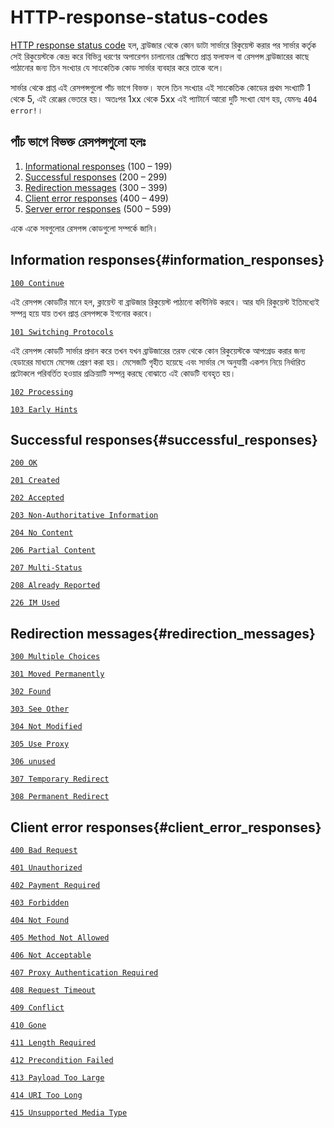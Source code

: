 # HTTP-response-status-codes

[HTTP response status code](https://developer.mozilla.org/en-US/docs/Web/HTTP/Status) হল, ব্রাউজার থেকে কোন ডাটা সার্ভারে রিকুয়েস্ট করার পর সার্ভার কর্তৃক সেই রিকুয়েস্টকে কেন্দ্র করে বিভিন্ন ধরণের অপারেশন চালানোর প্রেক্ষিতে প্রাপ্ত ফলাফল বা রেসপন্স ব্রাউজারের কাছে পাঠানোর জন্য তিন সংখ্যার যে সাংকেতিক কোড সার্ভার ব্যবহার করে তাকে বলে।

সার্ভার থেকে প্রাপ্ত এই রেসপন্সগুলো পাঁচ ভাগে বিভক্ত। ফলে তিন সংখ্যার এই সাংকেতিক কোডের প্রথম সংখ্যাটি 1 থেকে 5, এই রেঞ্জের ভেতরে হয়। অতঃপর 1xx থেকে 5xx এই প্যাটার্নে আরো দুটি সংখ্যা যোগ হয়, যেমনঃ `404 error!`।

## পাঁচ ভাগে বিভক্ত রেসপন্সগুলো হলঃ

1. [Informational responses](#information_responses) (100 – 199)
2. [Successful responses](#successful_responses) (200 – 299)
3. [Redirection messages](#redirection_messages) (300 – 399)
4. [Client error responses](#client_error_responses) (400 – 499)
5. [Server error responses](https://developer.mozilla.org/en-US/docs/Web/HTTP/Status#server_error_responses) (500 – 599)

একে একে সবগুলোর রেসপন্স কোডগুলো সম্পর্কে জানি।

## Information responses{#information_responses}

[`100 Continue`](https://developer.mozilla.org/en-US/docs/Web/HTTP/Status/100)

এই রেসপন্স কোডটির মানে হল, ক্লায়েন্ট বা ব্রাউজার রিকুয়েস্ট পাঠানো কন্টিনিউ করবে। আর যদি রিকুয়েস্ট ইতিমধ্যেই সম্পন্ন হয়ে যায় তখন প্রাপ্ত রেসপন্সকে ইগনোর করবে।

[`101 Switching Protocols`](https://developer.mozilla.org/en-US/docs/Web/HTTP/Status/101)

এই রেসপন্স কোডটি সার্ভার প্রদান করে তখন যখন ব্রাউজারের তরফ থেকে কোন রিকুয়েস্টকে আপগ্রেড করার জন্য হেডারের মাধ্যমে মেসেজ প্রেরণ করা হয়। মেসেজটি গৃহীত হয়েছে এবং সার্ভার সে অনুযায়ী একশন নিয়ে নির্ধারিত প্রটোকলে পরিবর্তিত হওয়ার প্রক্রিয়াটি সম্পন্ন করছে বোঝাতে এই কোডটি ব্যবহৃত হয়।

[`102 Processing`](https://developer.mozilla.org/en-US/docs/Web/HTTP/Status/102)

[`103 Early Hints`](https://developer.mozilla.org/en-US/docs/Web/HTTP/Status/103)

## Successful responses{#successful_responses}

[`200 OK`](https://developer.mozilla.org/en-US/docs/Web/HTTP/Status/200)

[`201 Created`](https://developer.mozilla.org/en-US/docs/Web/HTTP/Status/201)

[`202 Accepted`](https://developer.mozilla.org/en-US/docs/Web/HTTP/Status/202)

[`203 Non-Authoritative Information`](https://developer.mozilla.org/en-US/docs/Web/HTTP/Status/203)

[`204 No Content`](https://developer.mozilla.org/en-US/docs/Web/HTTP/Status/204)

[`206 Partial Content`](https://developer.mozilla.org/en-US/docs/Web/HTTP/Status/206)

[`207 Multi-Status`](https://developer.mozilla.org/en-US/docs/Web/HTTP/Status/207)

[`208 Already Reported`](https://developer.mozilla.org/en-US/docs/Web/HTTP/Status/208)

[`226 IM Used`](https://developer.mozilla.org/en-US/docs/Web/HTTP/Status/226)

## Redirection messages{#redirection_messages}

[`300 Multiple Choices`](https://developer.mozilla.org/en-US/docs/Web/HTTP/Status/300)

[`301 Moved Permanently`](https://developer.mozilla.org/en-US/docs/Web/HTTP/Status/301)

[`302 Found`](https://developer.mozilla.org/en-US/docs/Web/HTTP/Status/302)

[`303 See Other`](https://developer.mozilla.org/en-US/docs/Web/HTTP/Status/303)

[`304 Not Modified`](https://developer.mozilla.org/en-US/docs/Web/HTTP/Status/304)

[`305 Use Proxy`](https://developer.mozilla.org/en-US/docs/Web/HTTP/Status#305_use_proxy)

[`306 unused`](https://developer.mozilla.org/en-US/docs/Web/HTTP/Status#306_unused)

[`307 Temporary Redirect`](https://developer.mozilla.org/en-US/docs/Web/HTTP/Status/307)

[`308 Permanent Redirect`](https://developer.mozilla.org/en-US/docs/Web/HTTP/Status/308)

## Client error responses{#client_error_responses}

[`400 Bad Request`](https://developer.mozilla.org/en-US/docs/Web/HTTP/Status/400)

[`401 Unauthorized`](https://developer.mozilla.org/en-US/docs/Web/HTTP/Status/401)

[`402 Payment Required`](https://developer.mozilla.org/en-US/docs/Web/HTTP/Status/402)

[`403 Forbidden`](https://developer.mozilla.org/en-US/docs/Web/HTTP/Status/403)

[`404 Not Found`](https://developer.mozilla.org/en-US/docs/Web/HTTP/Status/404)

[`405 Method Not Allowed`](https://developer.mozilla.org/en-US/docs/Web/HTTP/Status/405)

[`406 Not Acceptable`](https://developer.mozilla.org/en-US/docs/Web/HTTP/Status/406)

[`407 Proxy Authentication Required`](https://developer.mozilla.org/en-US/docs/Web/HTTP/Status/407)

[`408 Request Timeout`](https://developer.mozilla.org/en-US/docs/Web/HTTP/Status/408)

[`409 Conflict`](https://developer.mozilla.org/en-US/docs/Web/HTTP/Status/409)

[`410 Gone`](https://developer.mozilla.org/en-US/docs/Web/HTTP/Status/410)

[`411 Length Required`](https://developer.mozilla.org/en-US/docs/Web/HTTP/Status/411)

[`412 Precondition Failed`](https://developer.mozilla.org/en-US/docs/Web/HTTP/Status/412)

[`413 Payload Too Large`](https://developer.mozilla.org/en-US/docs/Web/HTTP/Status/413)

[`414 URI Too Long`](https://developer.mozilla.org/en-US/docs/Web/HTTP/Status/414)

[`415 Unsupported Media Type`](https://developer.mozilla.org/en-US/docs/Web/HTTP/Status/415)
